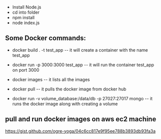 
 - Install Node.js
 - cd into folder
 - npm install
 - node index.js

## Some Docker commands:
 - docker build . -t test_app
    -- it will create a container with the name test_app

 - docker run -p 3000:3000 test_app
    -- it will run the container test_app on port 3000

 - docker images
    -- it lists all the images 

 - docker pull
    -- it pulls the docker image from docker hub
   
 - docker run -v volume_database:/data/db -p 27027:27017 mongo
    -- it runs the docker image along with creating a volume
    

## pull and run docker images on aws ec2 machine
https://gist.github.com/ogre-yoga/04c6cc817e9f95ee788b3893db93fa3a
